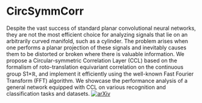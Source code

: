 # CircSymmCorr
Despite the vast success of standard planar convolutional neural networks, they are not the most efficient choice for analyzing signals that lie on an arbitrarily curved manifold, such as a cylinder. The problem arises when one performs a planar projection of these signals and inevitably causes them to be distorted or broken where there is valuable information. We propose a Circular-symmetric Correlation Layer (CCL) based on the formalism of roto-translation equivariant correlation on the continuous group S1×ℝ, and implement it efficiently using the well-known Fast Fourier Transform (FFT) algorithm. We showcase the performance analysis of a general network equipped with CCL on various recognition and classification tasks and datasets. 
[![arXiv](https://img.shields.io/badge/arXiv-2009.05135-b31b1b.svg)](https://arxiv.org/abs/2107.12480)
